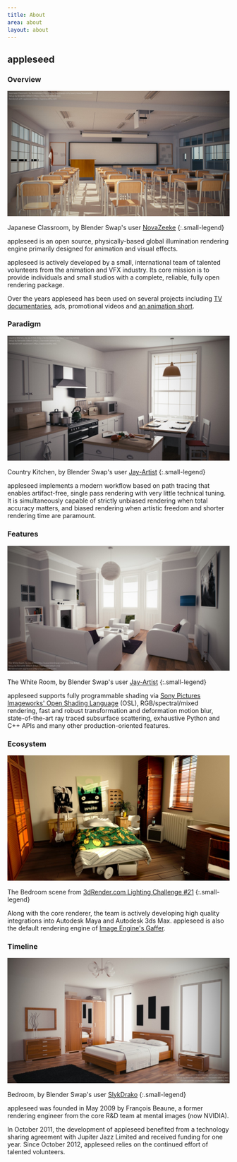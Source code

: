 ```yaml
---
title: About
area: about
layout: about
---
```


## appleseed

### Overview

![Japanese Classroom, by Blender Swap's user NovaZeeke](/img/renders/classroom.jpg)
 
Japanese Classroom, by Blender Swap's user [NovaZeeke](http://www.blendswap.com/users/view/NovaZeeke)
{:.small-legend}

appleseed is an open source, physically-based global illumination rendering engine primarily designed for animation and visual effects.

appleseed is actively developed by a small, international team of talented volunteers from the animation and VFX industry. Its core mission is to provide individuals and small studios with a complete, reliable, fully open rendering package.

Over the years appleseed has been used on several projects including [TV documentaries](https://vimeo.com/81199785), ads, promotional videos and [an animation short](http://www.fetchaveryshortfilm.com/).

### Paradigm

![Country Kitchen, by Blender Swap's user Jay-Artist](/img/renders/kitchen.jpg)

Country Kitchen, by Blender Swap's user [Jay-Artist](http://www.blendswap.com/user/Jay-Artist)
{:.small-legend}

appleseed implements a modern workflow based on path tracing that enables artifact-free, single pass rendering with very little technical tuning. It is simultaneously capable of strictly unbiased rendering when total accuracy matters, and biased rendering when artistic freedom and shorter rendering time are paramount.

### Features

![The White Room, by Blender Swap's user Jay-Artist](/img/renders/living-room-2.jpg)

The White Room, by Blender Swap's user [Jay-Artist](http://www.blendswap.com/user/Jay-Artist)
{:.small-legend}

appleseed supports fully programmable shading via [Sony Pictures Imageworks' Open Shading Language](https://github.com/imageworks/OpenShadingLanguage) (OSL), RGB/spectral/mixed rendering, fast and robust transformation and deformation motion blur, state-of-the-art ray traced subsurface scattering, exhaustive Python and C++ APIs and many other production-oriented features.

### Ecosystem

![The Bedroom scene from 3dRender.com Lighting Challenge #21](/img/renders/bedroom.jpg)

The Bedroom scene from [3dRender.com Lighting Challenge #21](http://forums.cgsociety.org/showthread.php?t=829311)
{:.small-legend}

Along with the core renderer, the team is actively developing high quality integrations into Autodesk Maya and Autodesk 3ds Max. appleseed is also the default rendering engine of [Image Engine's Gaffer](http://www.gafferhq.org/).

### Timeline

![Bedroom, by Blender Swap's user SlykDrako](/img/renders/bedroom-2.jpg)

Bedroom, by Blender Swap's user [SlykDrako](http://www.blendswap.com/user/SlykDrako)
{:.small-legend}

appleseed was founded in May 2009 by François Beaune, a former rendering engineer from the core R&D team at mental images (now NVIDIA).

In October 2011, the development of appleseed benefited from a technology sharing agreement with Jupiter Jazz Limited and received funding for one year. Since October 2012, appleseed relies on the continued effort of talented volunteers.

